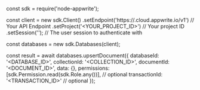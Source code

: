 const sdk = require('node-appwrite');

const client = new sdk.Client()
    .setEndpoint('https://<REGION>.cloud.appwrite.io/v1') // Your API Endpoint
    .setProject('<YOUR_PROJECT_ID>') // Your project ID
    .setSession(''); // The user session to authenticate with

const databases = new sdk.Databases(client);

const result = await databases.upsertDocument({
    databaseId: '<DATABASE_ID>',
    collectionId: '<COLLECTION_ID>',
    documentId: '<DOCUMENT_ID>',
    data: {},
    permissions: [sdk.Permission.read(sdk.Role.any())], // optional
    transactionId: '<TRANSACTION_ID>' // optional
});
